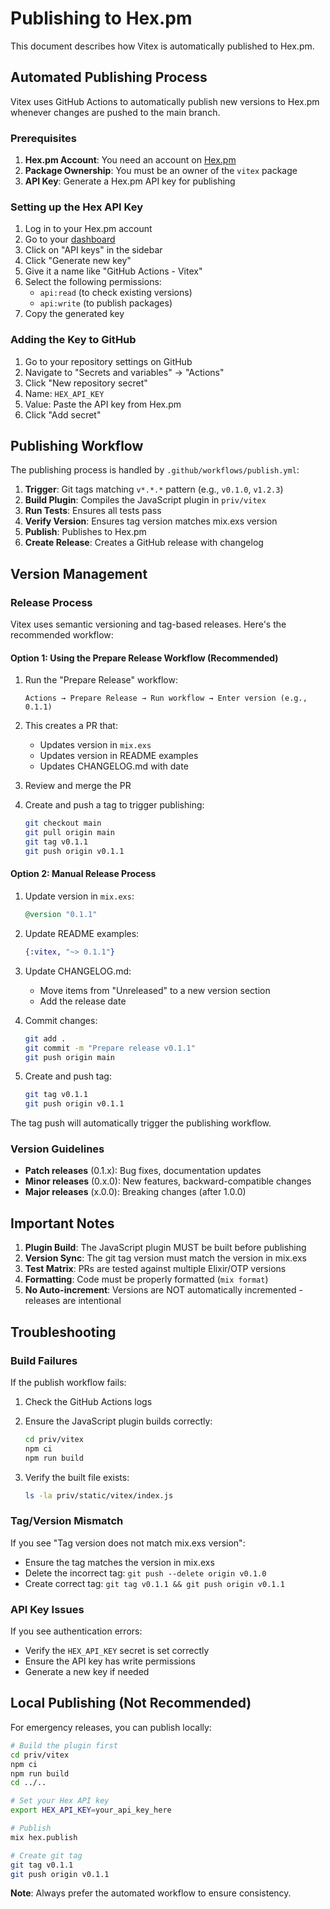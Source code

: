 # Publishing to Hex.pm

This document describes how Vitex is automatically published to Hex.pm.

## Automated Publishing Process

Vitex uses GitHub Actions to automatically publish new versions to Hex.pm whenever changes are pushed to the main branch.

### Prerequisites

1. **Hex.pm Account**: You need an account on [Hex.pm](https://hex.pm)
2. **Package Ownership**: You must be an owner of the `vitex` package
3. **API Key**: Generate a Hex.pm API key for publishing

### Setting up the Hex API Key

1. Log in to your Hex.pm account
2. Go to your [dashboard](https://hex.pm/dashboard)
3. Click on "API keys" in the sidebar
4. Click "Generate new key"
5. Give it a name like "GitHub Actions - Vitex"
6. Select the following permissions:
   - `api:read` (to check existing versions)
   - `api:write` (to publish packages)
7. Copy the generated key

### Adding the Key to GitHub

1. Go to your repository settings on GitHub
2. Navigate to "Secrets and variables" → "Actions"
3. Click "New repository secret"
4. Name: `HEX_API_KEY`
5. Value: Paste the API key from Hex.pm
6. Click "Add secret"

## Publishing Workflow

The publishing process is handled by `.github/workflows/publish.yml`:

1. **Trigger**: Git tags matching `v*.*.*` pattern (e.g., `v0.1.0`, `v1.2.3`)
2. **Build Plugin**: Compiles the JavaScript plugin in `priv/vitex`
3. **Run Tests**: Ensures all tests pass
4. **Verify Version**: Ensures tag version matches mix.exs version
5. **Publish**: Publishes to Hex.pm
6. **Create Release**: Creates a GitHub release with changelog

## Version Management

### Release Process

Vitex uses semantic versioning and tag-based releases. Here's the recommended workflow:

#### Option 1: Using the Prepare Release Workflow (Recommended)

1. Run the "Prepare Release" workflow:
   ```
   Actions → Prepare Release → Run workflow → Enter version (e.g., 0.1.1)
   ```

2. This creates a PR that:
   - Updates version in `mix.exs`
   - Updates version in README examples
   - Updates CHANGELOG.md with date

3. Review and merge the PR

4. Create and push a tag to trigger publishing:
   ```bash
   git checkout main
   git pull origin main
   git tag v0.1.1
   git push origin v0.1.1
   ```

#### Option 2: Manual Release Process

1. Update version in `mix.exs`:
   ```elixir
   @version "0.1.1"
   ```

2. Update README examples:
   ```elixir
   {:vitex, "~> 0.1.1"}
   ```

3. Update CHANGELOG.md:
   - Move items from "Unreleased" to a new version section
   - Add the release date

4. Commit changes:
   ```bash
   git add .
   git commit -m "Prepare release v0.1.1"
   git push origin main
   ```

5. Create and push tag:
   ```bash
   git tag v0.1.1
   git push origin v0.1.1
   ```

The tag push will automatically trigger the publishing workflow.

### Version Guidelines

- **Patch releases** (0.1.x): Bug fixes, documentation updates
- **Minor releases** (0.x.0): New features, backward-compatible changes
- **Major releases** (x.0.0): Breaking changes (after 1.0.0)

## Important Notes

1. **Plugin Build**: The JavaScript plugin MUST be built before publishing
2. **Version Sync**: The git tag version must match the version in mix.exs
3. **Test Matrix**: PRs are tested against multiple Elixir/OTP versions
4. **Formatting**: Code must be properly formatted (`mix format`)
5. **No Auto-increment**: Versions are NOT automatically incremented - releases are intentional

## Troubleshooting

### Build Failures

If the publish workflow fails:

1. Check the GitHub Actions logs
2. Ensure the JavaScript plugin builds correctly:
   ```bash
   cd priv/vitex
   npm ci
   npm run build
   ```

3. Verify the built file exists:
   ```bash
   ls -la priv/static/vitex/index.js
   ```

### Tag/Version Mismatch

If you see "Tag version does not match mix.exs version":
- Ensure the tag matches the version in mix.exs
- Delete the incorrect tag: `git push --delete origin v0.1.0`
- Create correct tag: `git tag v0.1.1 && git push origin v0.1.1`

### API Key Issues

If you see authentication errors:
- Verify the `HEX_API_KEY` secret is set correctly
- Ensure the API key has write permissions
- Generate a new key if needed

## Local Publishing (Not Recommended)

For emergency releases, you can publish locally:

```bash
# Build the plugin first
cd priv/vitex
npm ci
npm run build
cd ../..

# Set your Hex API key
export HEX_API_KEY=your_api_key_here

# Publish
mix hex.publish

# Create git tag
git tag v0.1.1
git push origin v0.1.1
```

**Note**: Always prefer the automated workflow to ensure consistency.